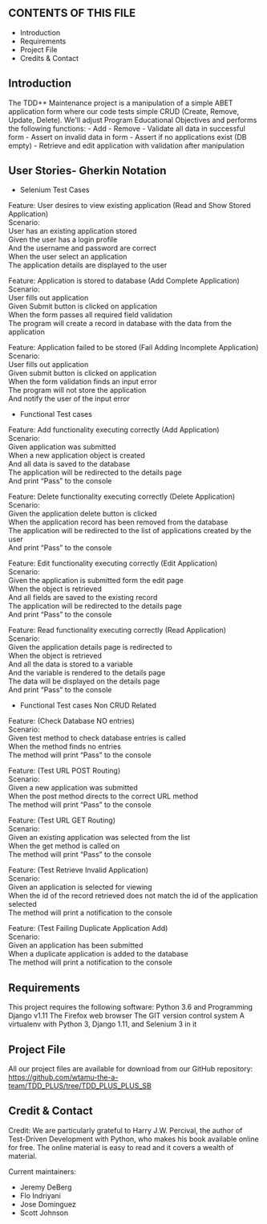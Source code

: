 CONTENTS OF THIS FILE
----------------------
* Introduction
* Requirements
* Project File
* Credits & Contact



Introduction
-----------------
The TDD++ Maintenance project is a manipulation of a simple ABET application form where our code tests simple CRUD (Create, Remove, Update, Delete). We'll adjust Program Educational Objectives and performs the following functions:
    - Add
    - Remove
    - Validate all data in successful form
    - Assert on invalid data in form
    - Assert if no applications exist (DB empty)
    - Retrieve and edit application with validation after manipulation
	

User Stories- Gherkin Notation
-------------------------------

* Selenium Test Cases

Feature: User desires to view existing application (Read and Show Stored Application)  
Scenario:   
	User has an existing application stored  
	Given the user has a login profile  
	And the username and password are correct  
	When the user select an application  
	The application details are displayed to the user  


Feature: Application is stored to database (Add Complete Application)  
Scenario:  
	User fills out application  
	Given Submit button is clicked on application  
	When the form passes all required field validation  
	The program will create a record in database with the data from the application  


Feature: Application failed to be stored (Fail Adding Incomplete Application)  
Scenario:  
	User fills out application  
	Given submit button is clicked on application  
	When the form validation finds an input error  
	The program will not store the application   
	And notify the user of the input error  

* Functional Test cases  

Feature: Add functionality executing correctly (Add Application)  
Scenario:   
	Given application was submitted	  
	When a new application object is created  
	And all data is saved to the database  
	The application will be redirected to the details page  
	And print “Pass” to the console  

Feature: Delete functionality executing correctly (Delete Application)  
Scenario:  
	Given the application delete button is clicked  
	When the application record has been removed from the database  
	The application will be redirected to the list of applications created by the user  
	And print “Pass” to the console  

Feature: Edit functionality executing correctly (Edit Application)  
Scenario:  
	Given the application is submitted form the edit page  
	When the object is retrieved   
	And all fields are saved to the existing record  
	The application will be redirected to the details page  
	And print “Pass” to the console  

Feature: Read functionality executing correctly (Read Application)  
Scenario:  
	Given the application details page is redirected to  
	When the object is retrieved   
	And all the data is stored to a variable  
	And the variable is rendered to the details page  
	The data will be displayed on the details page  
	And print “Pass” to the console  

* Functional Test cases Non CRUD Related  

Feature: (Check Database NO entries)  
Scenario:  
	Given test method to check database entries is called  
	When the method finds no entries  
	The method will print “Pass” to the console  	

Feature: (Test URL POST Routing)  
Scenario:  
	Given a new application was submitted  
	When the post method directs to the correct URL method  
	The method will print “Pass” to the console  

Feature: (Test URL GET Routing)  
Scenario:  
	Given an existing application was selected from the list  
	When the get method is called on  
	The method will print “Pass” to the console  

Feature: (Test Retrieve Invalid Application)  
Scenario:  
	Given an application is selected for viewing  
	When the id of the record retrieved does not match the id of the application selected  
	The method will print a notification to the console  

Feature: (Test Failing Duplicate Application Add)  
Scenario:  
	Given an application has been submitted  
	When a duplicate application is added to the database  
	The method will print a notification to the console  
	
	
Requirements
-----------------
This project requires the following software:
Python 3.6 and Programming
Django v1.11
The Firefox web browser
The GIT version control system
A virtualenv with Python 3, Django 1.11, and Selenium 3 in it


Project File
----------------
All our project files are available for download from our GitHub repository:
https://github.com/wtamu-the-a-team/TDD_PLUS/tree/TDD_PLUS_PLUS_SB



Credit & Contact
-------------------
Credit:
We are particularly grateful to Harry J.W. Percival, the author of Test-Driven Development with Python, who makes his book available online for free. The online material is easy to read and it covers a wealth of material.

Current maintainers:
* Jeremy DeBerg
* Flo Indriyani
* Jose Dominguez
* Scott Johnson 
